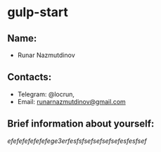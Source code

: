 # gulp-start
## Name:
- Runar Nazmutdinov

## Contacts:
- Telegram: @locrun,
- Email: runarnazmutdinov@gmail.com

## Brief information about yourself:
*efefefefefefefege3erfesfsfsefsefsefsefesfesfsef*
